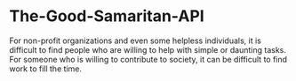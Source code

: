 # The-Good-Samaritan-API
For non-profit organizations and even some helpless individuals, it is difficult to find people who are willing to help with simple or daunting tasks. For someone who is willing to contribute to society, it can be difficult to find work to fill the time.
